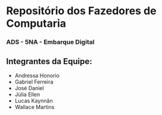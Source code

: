 # Repositório dos Fazedores de Computaria

### ADS - 5NA - Embarque Digital

## Integrantes da Equipe:

- Andressa Honorio
- Gabriel Ferreira
- José Daniel
- Júlia Ellen
- Lucas Kaynnãn
- Wallace Martins


